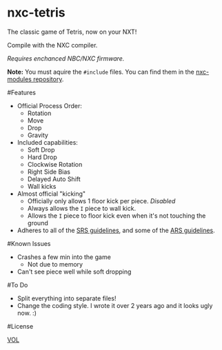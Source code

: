 nxc-tetris
==========

The classic game of Tetris, now on your NXT!

Compile with the NXC compiler.

*Requires enchanced NBC/NXC firmware.*

**Note:** You must aquire the `#include` files. You can find them in the [nxc-modules repository](https://github.com/ArtskydJ/nxc-modules).

#Features

- Official Process Order:
	- Rotation
	- Move
	- Drop
	- Gravity
- Included capabilities:
	- Soft Drop
	- Hard Drop
	- Clockwise Rotation
	- Right Side Bias
	- Delayed Auto Shift
	- Wall kicks
- Almost official "kicking"
	- Officially only allows 1 floor kick per piece. *Disabled*
	- Always allows the `I` piece to wall kick.
	- Allows the `I` piece to floor kick even when it's not touching the ground
- Adheres to all of the [SRS guidelines](http://tetris.wikia.com/wiki/SRS), and some of the [ARS guidelines](http://tetris.wikia.com/wiki/ARS).

#Known Issues

- Crashes a few min into the game
	- Not due to memory
- Can't see piece well while soft dropping

#To Do

- Split everything into separate files!
- Change the coding style. I wrote it over 2 years ago and it looks ugly now. :)

#License

[VOL](http://veryopenlicense.com)

